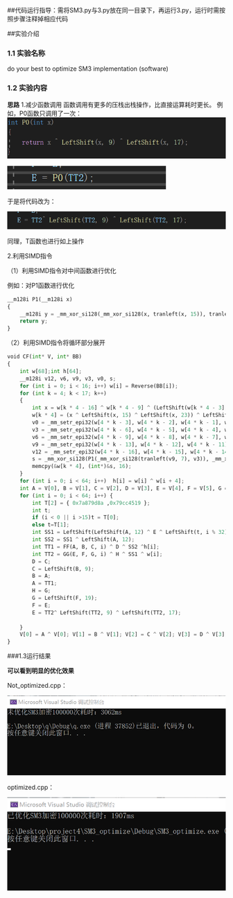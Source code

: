 ##代码运行指导：需将SM3.py与3.py放在同一目录下，再运行3.py，运行时需按照步骤注释掉相应代码

##实验介绍

### 1.1 实验名称
do your best to optimize SM3 implementation (software)
### 1.2 实验内容

**思路**
1.减少函数调用
函数调用有更多的压栈出栈操作，比直接运算耗时更长。
例如，P0函数只调用了一次：
![1.png](fI7PdOPP.png)

![2.png](0sBhHz2e.png)

于是将代码改为：

![3.png](LwvZv7Em.png)

同理，T函数也进行如上操作

2.利用SIMD指令

（1）利用SIMD指令对中间函数进行优化

例如：对P1函数进行优化

```python
__m128i P1(__m128i x)
{
    __m128i y = _mm_xor_si128(_mm_xor_si128(x, tranleft(x, 15)), tranleft(x, 23));
    return y;
}
```

（2）利用SIMD指令将循环部分展开

```python
void CF(int* V, int* BB) 
{
    int w[68];int h[64];
    __m128i v12, v6, v9, v3, v0, s;
    for (int i = 0; i < 16; i++) w[i] = Reverse(BB[i]);
    for (int k = 4; k < 17; k++)
    {
        int x = w[k * 4 - 16] ^ w[k * 4 - 9] ^ (LeftShift(w[k * 4 - 3], 15));
        w[k * 4] = (x ^ LeftShift(x, 15) ^ LeftShift(x, 23)) ^ LeftShift(w[4 * k - 13], 7) ^ w[4 * k - 6];
        v0 = _mm_setr_epi32(w[4 * k - 3], w[4 * k - 2], w[4 * k - 1], w[4 * k]);
        v3 = _mm_setr_epi32(w[4 * k - 6], w[4 * k - 5], w[4 * k - 4], w[4 * k - 3]);
        v6 = _mm_setr_epi32(w[4 * k - 9], w[4 * k - 8], w[4 * k - 7], w[4 * k - 6]);
        v9 = _mm_setr_epi32(w[4 * k - 13], w[4 * k - 12], w[4 * k - 11], w[4 * k - 10]);
        v12 = _mm_setr_epi32(w[4 * k - 16], w[4 * k - 15], w[4 * k - 14], w[4 * k - 13]);
        s = _mm_xor_si128(P1(_mm_xor_si128(tranleft(v9, 7), v3)), _mm_xor_si128(_mm_xor_si128(v12,v6), tranleft(v0, 15)));
        memcpy(&w[k * 4], (int*)&s, 16);        
    }
    for (int i = 0; i < 64; i++)  h[i] = w[i] ^ w[i + 4];
    int A = V[0], B = V[1], C = V[2], D = V[3], E = V[4], F = V[5], G = V[6], H = V[7];
    for (int i = 0; i < 64; i++) {
        int T[2] = { 0x7a879d8a ,0x79cc4519 };
        int t;
        if (i < 0 || i >15)t = T[0];
        else t=T[1];
        int SS1 = LeftShift(LeftShift(A, 12) ^ E ^ LeftShift(t, i % 32), 7);
        int SS2 = SS1 ^ LeftShift(A, 12);
        int TT1 = FF(A, B, C, i) ^ D ^ SS2 ^h[i];
        int TT2 = GG(E, F, G, i) ^ H ^ SS1 ^ w[i];
        D = C;
        C = LeftShift(B, 9);
        B = A;
        A = TT1;
        H = G;
        G = LeftShift(F, 19);
        F = E;
        E = TT2^ LeftShift(TT2, 9) ^ LeftShift(TT2, 17);

    }
    V[0] = A ^ V[0]; V[1] = B ^ V[1]; V[2] = C ^ V[2]; V[3] = D ^ V[3]; V[4] = E ^ V[4]; V[5] = F ^ V[5]; V[6] = G ^ V[6]; V[7] = H ^ V[7];
}
```



###1.3运行结果

**可以看到明显的优化效果**

Not_optimized.cpp：

![4.png](pqNOAJJ7.png)

optimized.cpp：

![5.png](9PAmY8AH.png)
